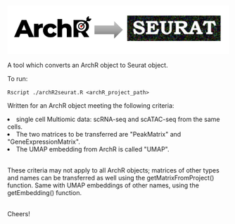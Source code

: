 <img src = "https://github.com/maggiebr0wn/ArchR-to-Seurat/blob/main/archR2seurat.png">


A tool which converts an ArchR object to Seurat object.

To run:

    Rscript ./archR2seurat.R <archR_project_path>

Written for an ArchR object meeting the following criteria:

<li> single cell Multiomic data: scRNA-seq and scATAC-seq from the same cells. </li>
<li> The two matrices to be transferred are "PeakMatrix" and "GeneExpressionMatrix".</li>
<li> The UMAP embedding from ArchR is called "UMAP". </li>
<p>
<br>
These criteria may not apply to all ArchR objects; matrices of other types and names can be transferred as well using the getMatrixFromProject() function. Same with UMAP embeddings of other names, using the getEmbedding() function.
</p>
<br>
Cheers!

